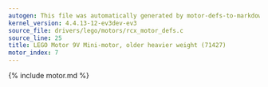 ```yaml
---
autogen: This file was automatically generated by motor-defs-to-markdown.py
kernel_version: 4.4.13-12-ev3dev-ev3
source_file: drivers/lego/motors/rcx_motor_defs.c
source_line: 25
title: LEGO Motor 9V Mini-motor, older heavier weight (71427)
motor_index: 7
---
```


{% include motor.md %}
